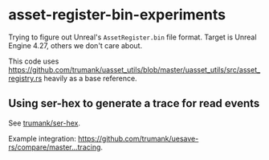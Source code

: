 # asset-register-bin-experiments

Trying to figure out Unreal's `AssetRegister.bin` file format. Target is Unreal Engine 4.27, others
we don't care about.

This code uses
<https://github.com/trumank/uasset_utils/blob/master/uasset_utils/src/asset_registry.rs>
heavily as a base reference.

## Using ser-hex to generate a trace for read events

See [trumank/ser-hex](https://github.com/trumank/ser-hex).

Example integration: <https://github.com/trumank/uesave-rs/compare/master...tracing>.
